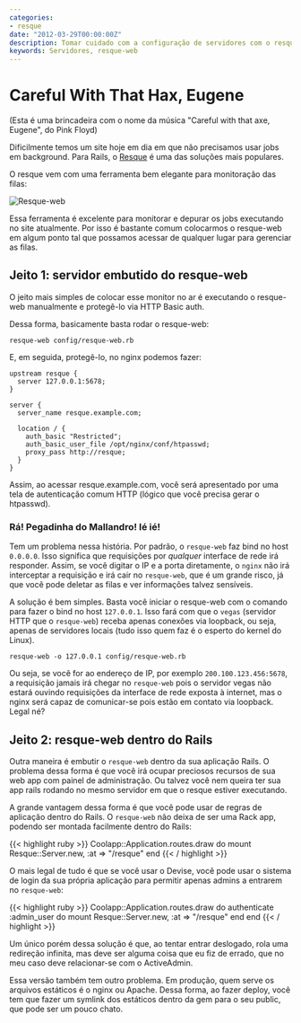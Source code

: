 ```yaml
---
categories:
- resque
date: "2012-03-29T00:00:00Z"
description: Tomar cuidado com a configuração de servidores com o resque-web.
keywords: Servidores, resque-web
---
```


# Careful With That Hax, Eugene

(Esta é uma brincadeira com o nome da música "Careful with that axe, Eugene",
do Pink Floyd)

Dificilmente temos um site hoje em dia em que não precisamos usar jobs em
background. Para Rails, o [Resque](http://github.com/defunkt/resque) é uma
das soluções mais populares.

O resque vem com uma ferramenta bem elegante para monitoração das filas:

![Resque-web](/images/posts/careful-hax/resque-web.png)

Essa ferramenta é excelente para monitorar e depurar os jobs executando
no site atualmente. Por isso é bastante comum colocarmos o resque-web em
algum ponto tal que possamos acessar de qualquer lugar para gerenciar as
filas.

## Jeito 1: servidor embutido do resque-web

O jeito mais simples de colocar esse monitor no ar é executando o resque-web
manualmente e protegê-lo via HTTP Basic auth.

Dessa forma, basicamente basta rodar o resque-web:

    resque-web config/resque-web.rb

E, em seguida, protegê-lo, no nginx podemos fazer:

    upstream resque {
      server 127.0.0.1:5678;
    }
    
    server {
      server_name resque.example.com;
    
      location / {
        auth_basic "Restricted";
        auth_basic_user_file /opt/nginx/conf/htpasswd;
        proxy_pass http://resque;
      }
    }

Assim, ao acessar resque.example.com, você será apresentado por uma tela de
autenticação comum HTTP (lógico que você precisa gerar o htpasswd).

### Rá! Pegadinha do Mallandro! Ié ié!

Tem um problema nessa história. Por padrão, o <code>resque-web</code> faz bind
no host <code>0.0.0.0</code>. Isso significa que requisições por *qualquer*
interface de rede irá responder. Assim, se você digitar o IP e a porta
diretamente, o <code>nginx</code> não irá interceptar a requisição e irá cair
no <code>resque-web</code>, que é um grande risco, já que você pode deletar as
filas e ver informações talvez sensíveis.

A solução é bem simples. Basta você iniciar o resque-web com o comando para
fazer o bind no host <code>127.0.0.1</code>. Isso fará com que
o <code>vegas</code> (servidor HTTP que o <code>resque-web</code>) receba
apenas conexões via loopback, ou seja, apenas de servidores locais (tudo isso
quem faz é o esperto do kernel do Linux).

    resque-web -o 127.0.0.1 config/resque-web.rb

Ou seja, se você for ao endereço de IP, por exemplo
<code>200.100.123.456:5678</code>, a requisição jamais irá chegar no
<code>resque-web</code> pois o servidor vegas não estará ouvindo requisições da
interface de rede exposta à internet, mas o nginx será capaz de comunicar-se
pois estão em contato via loopback. Legal né?

## Jeito 2: resque-web dentro do Rails

Outra maneira é embutir o <code>resque-web</code> dentro da sua aplicação
Rails. O problema dessa forma é que você irá ocupar preciosos recursos de sua
web app com painel de administração. Ou talvez você nem queira ter sua app
rails rodando no mesmo servidor em que o resque estiver executando.

A grande vantagem dessa forma é que você pode usar de regras de aplicação
dentro do Rails. O <code>resque-web</code> não deixa de ser uma Rack app,
podendo ser montada facilmente dentro do Rails:

{{< highlight ruby >}}
Coolapp::Application.routes.draw do
  mount Resque::Server.new, :at => "/resque"
end
{{< / highlight >}}

O mais legal de tudo é que se você usar o Devise, você pode usar o sistema de
login da sua própria aplicação para permitir apenas admins a entrarem no
<code>resque-web</code>:

{{< highlight ruby >}}
Coolapp::Application.routes.draw do
  authenticate :admin_user do
    mount Resque::Server.new, :at => "/resque"
  end
end
{{< / highlight >}}

Um único porém dessa solução é que, ao tentar entrar deslogado, rola uma
redireção infinita, mas deve ser alguma coisa que eu fiz de errado, que no meu
caso deve relacionar-se com o ActiveAdmin.

Essa versão também tem outro problema. Em produção, quem serve os arquivos
estáticos é o nginx ou Apache. Dessa forma, ao fazer deploy, você tem que fazer
um symlink dos estáticos dentro da gem para o seu public, que pode ser um pouco
chato.
